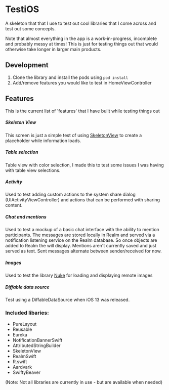 # TestiOS

A skeleton that that I use to test out cool libraries that I come across and test out some concepts.

Note that almost everything in the app is a work-in-progress, incomplete and probably messy at times! This is just for testing things out that would otherwise take longer in larger main products.

## Development

1. Clone the library and install the pods using `pod install`
2. Add/remove features you would like to test in HomeViewController

## Features

This is the current list of 'features' that I have built while testing things out

##### Skeleton View

This screen is just a simple test of using [SkeletonView](https://cocoapods.org/pods/SkeletonView) to create a placeholder while information loads.

##### Table selection

Table view with color selection, I made this to test some issues I was having with table view selections.

##### Activity

Used to test adding custom actions to the system share dialog (UIActivityViewController) and actions that can be performed with sharing content.

##### Chat and mentions

Used to test a mockup of a basic chat interface with the ability to mention participants. The messages are stored locally in Realm and served via a notification listening service on the Realm database. So once objects are added to Realm the will display. Mentions aren't currently saved and just served as text. Sent messages alternate between sender/received for now.

##### Images

Used to test the library [Nuke](https://cocoapods.org/pods/Nuke) for loading and displaying remote images

##### Diffable data source

Test using a DiffableDataSource when iOS 13 was released.

### Included libaries:

- PureLayout
- Reusable
- Eureka
- NotificationBannerSwift
- AttributedStringBuilder
- SkeletonView
- RealmSwift
- R.swift
- Aardvark
- SwiftyBeaver

(Note: Not all libraries are currently in use - but are available when needed)
